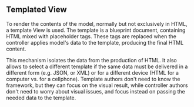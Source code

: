 Templated View
--------------

To render the contents of the model, normally but not exclusively in HTML, a
template View is used. The template is a blueprint document, containing HTML
mixed with placeholder tags. These tags are replaced when the controller applies 
model's data to the template, producing the final HTML content.

This mechanism isolates the data from the production of HTML. It also allows
to select a different template if the same data must be delivered in a different
form (e.g. JSON, or XML) or for a different device (HTML for a computer vs. 
for a cellphone). Template authors don't need to know the framework, but they can focus
on the visual result, while controller authors don't need to worry about
visual issues, and focus instead on passing the needed data to the template.
